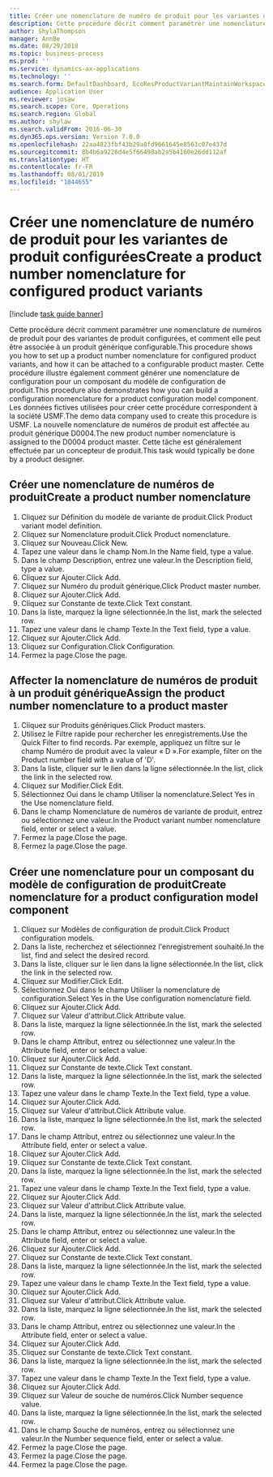 ```yaml
---
title: Créer une nomenclature de numéro de produit pour les variantes de produit configurées
description: Cette procédure décrit comment paramétrer une nomenclature de numéros de produit pour des variantes de produit configurées, et comment elle peut être associée à un produit générique configurable.
author: ShylaThompson
manager: AnnBe
ms.date: 08/29/2018
ms.topic: business-process
ms.prod: ''
ms.service: dynamics-ax-applications
ms.technology: ''
ms.search.form: DefaultDashboard, EcoResProductVariantMaintainWorkspace, EcoResNomenclature, EcoResProductListPage, EcoResProductDetails, PCProductConfigurationModelListPage, PCProductConfigurationModelDetails
audience: Application User
ms.reviewer: josaw
ms.search.scope: Core, Operations
ms.search.region: Global
ms.author: shylaw
ms.search.validFrom: 2016-06-30
ms.dyn365.ops.version: Version 7.0.0
ms.openlocfilehash: 22aa4823fbf43b29a8fd9661645e8563c07e437d
ms.sourcegitcommit: 8b4b6a9226d4e5f66498ab2a5b4160e26dd112af
ms.translationtype: HT
ms.contentlocale: fr-FR
ms.lasthandoff: 08/01/2019
ms.locfileid: "1844655"
---
```

# <a name="create-a-product-number-nomenclature-for-configured-product-variants"></a><span data-ttu-id="b0929-103">Créer une nomenclature de numéro de produit pour les variantes de produit configurées</span><span class="sxs-lookup"><span data-stu-id="b0929-103">Create a product number nomenclature for configured product variants</span></span>

[!include [task guide banner](../../includes/task-guide-banner.md)]

<span data-ttu-id="b0929-104">Cette procédure décrit comment paramétrer une nomenclature de numéros de produit pour des variantes de produit configurées, et comment elle peut être associée à un produit générique configurable.</span><span class="sxs-lookup"><span data-stu-id="b0929-104">This procedure shows you how to set up a product number nomenclature for configured product variants, and how it can be attached to a configurable product master.</span></span> <span data-ttu-id="b0929-105">Cette procédure illustre également comment générer une nomenclature de configuration pour un composant du modèle de configuration de produit.</span><span class="sxs-lookup"><span data-stu-id="b0929-105">This procedure also demonstrates how you can build a configuration nomenclature for a product configuration model component.</span></span> <span data-ttu-id="b0929-106">Les données fictives utilisées pour créer cette procédure correspondent à la société USMF.</span><span class="sxs-lookup"><span data-stu-id="b0929-106">The demo data company used to create this procedure is USMF.</span></span> <span data-ttu-id="b0929-107">La nouvelle nomenclature de numéros de produit est affectée au produit générique D0004.</span><span class="sxs-lookup"><span data-stu-id="b0929-107">The new product number nomenclature is assigned to the D0004 product master.</span></span> <span data-ttu-id="b0929-108">Cette tâche est généralement effectuée par un concepteur de produit.</span><span class="sxs-lookup"><span data-stu-id="b0929-108">This task would typically be done by a product designer.</span></span>


## <a name="create-a-product-number-nomenclature"></a><span data-ttu-id="b0929-109">Créer une nomenclature de numéros de produit</span><span class="sxs-lookup"><span data-stu-id="b0929-109">Create a product number nomenclature</span></span>
1. <span data-ttu-id="b0929-110">Cliquez sur Définition du modèle de variante de produit.</span><span class="sxs-lookup"><span data-stu-id="b0929-110">Click Product variant model definition.</span></span>
2. <span data-ttu-id="b0929-111">Cliquez sur Nomenclature produit.</span><span class="sxs-lookup"><span data-stu-id="b0929-111">Click Product nomenclature.</span></span>
3. <span data-ttu-id="b0929-112">Cliquez sur Nouveau.</span><span class="sxs-lookup"><span data-stu-id="b0929-112">Click New.</span></span>
4. <span data-ttu-id="b0929-113">Tapez une valeur dans le champ Nom.</span><span class="sxs-lookup"><span data-stu-id="b0929-113">In the Name field, type a value.</span></span>
5. <span data-ttu-id="b0929-114">Dans le champ Description, entrez une valeur.</span><span class="sxs-lookup"><span data-stu-id="b0929-114">In the Description field, type a value.</span></span>
6. <span data-ttu-id="b0929-115">Cliquez sur Ajouter.</span><span class="sxs-lookup"><span data-stu-id="b0929-115">Click Add.</span></span>
7. <span data-ttu-id="b0929-116">Cliquez sur Numéro du produit générique.</span><span class="sxs-lookup"><span data-stu-id="b0929-116">Click Product master number.</span></span>
8. <span data-ttu-id="b0929-117">Cliquez sur Ajouter.</span><span class="sxs-lookup"><span data-stu-id="b0929-117">Click Add.</span></span>
9. <span data-ttu-id="b0929-118">Cliquez sur Constante de texte.</span><span class="sxs-lookup"><span data-stu-id="b0929-118">Click Text constant.</span></span>
10. <span data-ttu-id="b0929-119">Dans la liste, marquez la ligne sélectionnée.</span><span class="sxs-lookup"><span data-stu-id="b0929-119">In the list, mark the selected row.</span></span>
11. <span data-ttu-id="b0929-120">Tapez une valeur dans le champ Texte.</span><span class="sxs-lookup"><span data-stu-id="b0929-120">In the Text field, type a value.</span></span>
12. <span data-ttu-id="b0929-121">Cliquez sur Ajouter.</span><span class="sxs-lookup"><span data-stu-id="b0929-121">Click Add.</span></span>
13. <span data-ttu-id="b0929-122">Cliquez sur Configuration.</span><span class="sxs-lookup"><span data-stu-id="b0929-122">Click Configuration.</span></span>
14. <span data-ttu-id="b0929-123">Fermez la page.</span><span class="sxs-lookup"><span data-stu-id="b0929-123">Close the page.</span></span>

## <a name="assign-the-product-number-nomenclature-to-a-product-master"></a><span data-ttu-id="b0929-124">Affecter la nomenclature de numéros de produit à un produit générique</span><span class="sxs-lookup"><span data-stu-id="b0929-124">Assign the product number nomenclature to a product master</span></span>
1. <span data-ttu-id="b0929-125">Cliquez sur Produits génériques.</span><span class="sxs-lookup"><span data-stu-id="b0929-125">Click Product masters.</span></span>
2. <span data-ttu-id="b0929-126">Utilisez le Filtre rapide pour rechercher les enregistrements.</span><span class="sxs-lookup"><span data-stu-id="b0929-126">Use the Quick Filter to find records.</span></span> <span data-ttu-id="b0929-127">Par exemple, appliquez un filtre sur le champ Numéro de produit avec la valeur « D ».</span><span class="sxs-lookup"><span data-stu-id="b0929-127">For example, filter on the Product number field with a value of 'D'.</span></span>
3. <span data-ttu-id="b0929-128">Dans la liste, cliquer sur le lien dans la ligne sélectionnée.</span><span class="sxs-lookup"><span data-stu-id="b0929-128">In the list, click the link in the selected row.</span></span>
4. <span data-ttu-id="b0929-129">Cliquez sur Modifier.</span><span class="sxs-lookup"><span data-stu-id="b0929-129">Click Edit.</span></span>
5. <span data-ttu-id="b0929-130">Sélectionnez Oui dans le champ Utiliser la nomenclature.</span><span class="sxs-lookup"><span data-stu-id="b0929-130">Select Yes in the Use nomenclature field.</span></span>
6. <span data-ttu-id="b0929-131">Dans le champ Nomenclature de numéros de variante de produit, entrez ou sélectionnez une valeur.</span><span class="sxs-lookup"><span data-stu-id="b0929-131">In the Product variant number nomenclature field, enter or select a value.</span></span>
7. <span data-ttu-id="b0929-132">Fermez la page.</span><span class="sxs-lookup"><span data-stu-id="b0929-132">Close the page.</span></span>
8. <span data-ttu-id="b0929-133">Fermez la page.</span><span class="sxs-lookup"><span data-stu-id="b0929-133">Close the page.</span></span>

## <a name="create-nomenclature-for-a-product-configuration-model-component"></a><span data-ttu-id="b0929-134">Créer une nomenclature pour un composant du modèle de configuration de produit</span><span class="sxs-lookup"><span data-stu-id="b0929-134">Create nomenclature for a product configuration model component</span></span>
1. <span data-ttu-id="b0929-135">Cliquez sur Modèles de configuration de produit.</span><span class="sxs-lookup"><span data-stu-id="b0929-135">Click Product configuration models.</span></span>
2. <span data-ttu-id="b0929-136">Dans la liste, recherchez et sélectionnez l'enregistrement souhaité.</span><span class="sxs-lookup"><span data-stu-id="b0929-136">In the list, find and select the desired record.</span></span>
3. <span data-ttu-id="b0929-137">Dans la liste, cliquer sur le lien dans la ligne sélectionnée.</span><span class="sxs-lookup"><span data-stu-id="b0929-137">In the list, click the link in the selected row.</span></span>
4. <span data-ttu-id="b0929-138">Cliquez sur Modifier.</span><span class="sxs-lookup"><span data-stu-id="b0929-138">Click Edit.</span></span>
5. <span data-ttu-id="b0929-139">Sélectionnez Oui dans le champ Utiliser la nomenclature de configuration.</span><span class="sxs-lookup"><span data-stu-id="b0929-139">Select Yes in the Use configuration nomenclature field.</span></span>
6. <span data-ttu-id="b0929-140">Cliquez sur Ajouter.</span><span class="sxs-lookup"><span data-stu-id="b0929-140">Click Add.</span></span>
7. <span data-ttu-id="b0929-141">Cliquez sur Valeur d'attribut.</span><span class="sxs-lookup"><span data-stu-id="b0929-141">Click Attribute value.</span></span>
8. <span data-ttu-id="b0929-142">Dans la liste, marquez la ligne sélectionnée.</span><span class="sxs-lookup"><span data-stu-id="b0929-142">In the list, mark the selected row.</span></span>
9. <span data-ttu-id="b0929-143">Dans le champ Attribut, entrez ou sélectionnez une valeur.</span><span class="sxs-lookup"><span data-stu-id="b0929-143">In the Attribute field, enter or select a value.</span></span>
10. <span data-ttu-id="b0929-144">Cliquez sur Ajouter.</span><span class="sxs-lookup"><span data-stu-id="b0929-144">Click Add.</span></span>
11. <span data-ttu-id="b0929-145">Cliquez sur Constante de texte.</span><span class="sxs-lookup"><span data-stu-id="b0929-145">Click Text constant.</span></span>
12. <span data-ttu-id="b0929-146">Dans la liste, marquez la ligne sélectionnée.</span><span class="sxs-lookup"><span data-stu-id="b0929-146">In the list, mark the selected row.</span></span>
13. <span data-ttu-id="b0929-147">Tapez une valeur dans le champ Texte.</span><span class="sxs-lookup"><span data-stu-id="b0929-147">In the Text field, type a value.</span></span>
14. <span data-ttu-id="b0929-148">Cliquez sur Ajouter.</span><span class="sxs-lookup"><span data-stu-id="b0929-148">Click Add.</span></span>
15. <span data-ttu-id="b0929-149">Cliquez sur Valeur d'attribut.</span><span class="sxs-lookup"><span data-stu-id="b0929-149">Click Attribute value.</span></span>
16. <span data-ttu-id="b0929-150">Dans la liste, marquez la ligne sélectionnée.</span><span class="sxs-lookup"><span data-stu-id="b0929-150">In the list, mark the selected row.</span></span>
17. <span data-ttu-id="b0929-151">Dans le champ Attribut, entrez ou sélectionnez une valeur.</span><span class="sxs-lookup"><span data-stu-id="b0929-151">In the Attribute field, enter or select a value.</span></span>
18. <span data-ttu-id="b0929-152">Cliquez sur Ajouter.</span><span class="sxs-lookup"><span data-stu-id="b0929-152">Click Add.</span></span>
19. <span data-ttu-id="b0929-153">Cliquez sur Constante de texte.</span><span class="sxs-lookup"><span data-stu-id="b0929-153">Click Text constant.</span></span>
20. <span data-ttu-id="b0929-154">Dans la liste, marquez la ligne sélectionnée.</span><span class="sxs-lookup"><span data-stu-id="b0929-154">In the list, mark the selected row.</span></span>
21. <span data-ttu-id="b0929-155">Tapez une valeur dans le champ Texte.</span><span class="sxs-lookup"><span data-stu-id="b0929-155">In the Text field, type a value.</span></span>
22. <span data-ttu-id="b0929-156">Cliquez sur Ajouter.</span><span class="sxs-lookup"><span data-stu-id="b0929-156">Click Add.</span></span>
23. <span data-ttu-id="b0929-157">Cliquez sur Valeur d'attribut.</span><span class="sxs-lookup"><span data-stu-id="b0929-157">Click Attribute value.</span></span>
24. <span data-ttu-id="b0929-158">Dans la liste, marquez la ligne sélectionnée.</span><span class="sxs-lookup"><span data-stu-id="b0929-158">In the list, mark the selected row.</span></span>
25. <span data-ttu-id="b0929-159">Dans le champ Attribut, entrez ou sélectionnez une valeur.</span><span class="sxs-lookup"><span data-stu-id="b0929-159">In the Attribute field, enter or select a value.</span></span>
26. <span data-ttu-id="b0929-160">Cliquez sur Ajouter.</span><span class="sxs-lookup"><span data-stu-id="b0929-160">Click Add.</span></span>
27. <span data-ttu-id="b0929-161">Cliquez sur Constante de texte.</span><span class="sxs-lookup"><span data-stu-id="b0929-161">Click Text constant.</span></span>
28. <span data-ttu-id="b0929-162">Dans la liste, marquez la ligne sélectionnée.</span><span class="sxs-lookup"><span data-stu-id="b0929-162">In the list, mark the selected row.</span></span>
29. <span data-ttu-id="b0929-163">Tapez une valeur dans le champ Texte.</span><span class="sxs-lookup"><span data-stu-id="b0929-163">In the Text field, type a value.</span></span>
30. <span data-ttu-id="b0929-164">Cliquez sur Ajouter.</span><span class="sxs-lookup"><span data-stu-id="b0929-164">Click Add.</span></span>
31. <span data-ttu-id="b0929-165">Cliquez sur Valeur d'attribut.</span><span class="sxs-lookup"><span data-stu-id="b0929-165">Click Attribute value.</span></span>
32. <span data-ttu-id="b0929-166">Dans la liste, marquez la ligne sélectionnée.</span><span class="sxs-lookup"><span data-stu-id="b0929-166">In the list, mark the selected row.</span></span>
33. <span data-ttu-id="b0929-167">Dans le champ Attribut, entrez ou sélectionnez une valeur.</span><span class="sxs-lookup"><span data-stu-id="b0929-167">In the Attribute field, enter or select a value.</span></span>
34. <span data-ttu-id="b0929-168">Cliquez sur Ajouter.</span><span class="sxs-lookup"><span data-stu-id="b0929-168">Click Add.</span></span>
35. <span data-ttu-id="b0929-169">Cliquez sur Constante de texte.</span><span class="sxs-lookup"><span data-stu-id="b0929-169">Click Text constant.</span></span>
36. <span data-ttu-id="b0929-170">Dans la liste, marquez la ligne sélectionnée.</span><span class="sxs-lookup"><span data-stu-id="b0929-170">In the list, mark the selected row.</span></span>
37. <span data-ttu-id="b0929-171">Tapez une valeur dans le champ Texte.</span><span class="sxs-lookup"><span data-stu-id="b0929-171">In the Text field, type a value.</span></span>
38. <span data-ttu-id="b0929-172">Cliquez sur Ajouter.</span><span class="sxs-lookup"><span data-stu-id="b0929-172">Click Add.</span></span>
39. <span data-ttu-id="b0929-173">Cliquez sur Valeur de souche de numéros.</span><span class="sxs-lookup"><span data-stu-id="b0929-173">Click Number sequence value.</span></span>
40. <span data-ttu-id="b0929-174">Dans la liste, marquez la ligne sélectionnée.</span><span class="sxs-lookup"><span data-stu-id="b0929-174">In the list, mark the selected row.</span></span>
41. <span data-ttu-id="b0929-175">Dans le champ Souche de numéros, entrez ou sélectionnez une valeur.</span><span class="sxs-lookup"><span data-stu-id="b0929-175">In the Number sequence field, enter or select a value.</span></span>
42. <span data-ttu-id="b0929-176">Fermez la page.</span><span class="sxs-lookup"><span data-stu-id="b0929-176">Close the page.</span></span>
43. <span data-ttu-id="b0929-177">Fermez la page.</span><span class="sxs-lookup"><span data-stu-id="b0929-177">Close the page.</span></span>
44. <span data-ttu-id="b0929-178">Fermez la page.</span><span class="sxs-lookup"><span data-stu-id="b0929-178">Close the page.</span></span>

